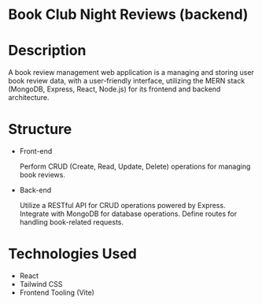 # Book Club Night Reviews (backend)

# Description
A book review management web application is a managing and storing user book review data,
with a user-friendly interface, utilizing the MERN stack (MongoDB, Express, React, Node.js) for its frontend and backend architecture.

# Structure
  * Front-end
    
    Perform CRUD (Create, Read, Update, Delete) operations for managing book reviews.
    
  * Back-end
    
    Utilize a RESTful API for CRUD operations powered by Express.
    Integrate with MongoDB for database operations.
    Define routes for handling book-related requests.
    
# Technologies Used
  * React
  * Tailwind CSS
  * Frontend Tooling (Vite)
  
